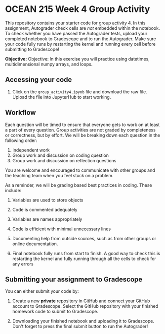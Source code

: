 # OCEAN 215 Week 4 Group Activity
This repository contains your starter code for group activity 4. In this assignment, Autograder check cells are _not_ embedded within the notebook. To check whether you have passed the Autograder tests, upload your completed notebook to Gradescope and to run the Autograder. Make sure your code fully runs by restarting the kernel and running every cell before submitting to Gradescope!


**Objective:** Objective: In this exercise you will practice using datetimes, multidimensional numpy arrays, and loops.

## Accessing your code

1. Click on the `group_activity4.ipynb` file and download the raw file. Upload the file into JupyterHub to start working.


## Workflow
Each question will be timed to ensure that everyone gets to work on at least a part of every question. Group activities are not graded by completeness or correctness, but by effort. We will be breaking down each question in the following order:  
1. Independent work 
2. Group work and discussion on coding question
3. Group work and discussion on reflection questions

You are welcome and encouraged to communicate with other groups and the teaching team when you feel stuck on a problem. 

As a reminder, we will be grading based best practices in coding. These include: 

1) Variables are used to store objects

2) Code is commented adequately

3) Variables are names appropriately

4) Code is efficient with minimal unnecessary lines 

5) Documenting help from outside sources, such as from other groups or online documentation. 

6) Final notebook fully runs from start to finish. A good way to check this is restarting the kernel and fully running through all the cells to check for any errors

## Submitting your assignment to Gradescope
You can either submit your code by:

1. Create a new **private** repository in GitHub and connect your GitHub account to Gradescope. Select the GitHub repository with your finished homework code to submit to Gradescope.

2. Downloading your finished notebook and uploading it to Gradescope. Don't forget to press the final submit button to run the Autograder! 


